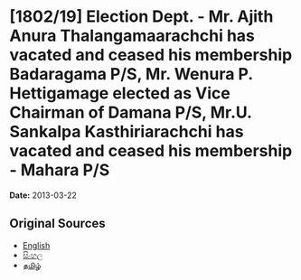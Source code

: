 # [1802/19] Election Dept. - Mr. Ajith Anura Thalangamaarachchi has vacated and ceased his membership Badaragama P/S, Mr. Wenura P. Hettigamage elected as Vice Chairman of Damana P/S, Mr.U. Sankalpa Kasthiriarachchi has vacated and ceased his membership - Mahara P/S

**Date:** 2013-03-22

## Original Sources

- [English](https://documents.gov.lk/view/extra-gazettes/2013/3/1802-19_E.pdf)
- [සිංහල](https://documents.gov.lk/view/extra-gazettes/2013/3/1802-19_S.pdf)
- [தமிழ்](https://documents.gov.lk/view/extra-gazettes/2013/3/1802-19_T.pdf)
